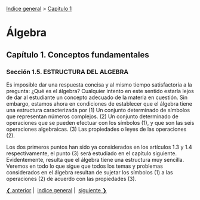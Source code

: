 [Indice general](_index.md) > [Capitulo 1](ch01-00-conceptos-fundamentales.md)

# Álgebra

## Capítulo 1. Conceptos fundamentales

### Sección 1.5. ESTRUCTURA DEL ALGEBRA

Es imposible dar una respuesta concisa y al mismo tiempo satisfactoria a la
pregunta: ¿Qué es el álgebra? Cualquier intento en este sentido estaría lejos de
dar al estudiante un concepto adecuado de la materia en cuestión. Sin embargo,
estamos ahora en condiciones de establecer que el álgebra tiene una estructura
caracterizada por (1) Un conjunto determinado de símbolos que representan
números complejos.
(2) Un conjunto determinado de operaciones que se pueden efectuar con los
símbolos (1), y que son las seis operaciones algebraicas.
(3) Las propiedades o leyes de las operaciones (2).

Los dos primeros puntos han sido ya considerados en los artículos 1.3 y 1.4
respectivamente, el punto (3) será estudiado en el capítulo siguiente.
Evidentemente, resulta que el álgebra tiene una estructura muy sencilla.
Veremos en todo lo que sigue que todos los temas y problemas considerados en el
álgebra resultan de sujetar los símbolos (1) a las operaciones (2) de acuerdo
con las propiedades (3).

[❮ anterior](ch01-04-las-operaciones-algebraicas.md)&nbsp;|&nbsp;
[indice general](_index.md)&nbsp;|&nbsp;
[siguiente ❯](ch01-06-naturaleza-del-algebra.md)
